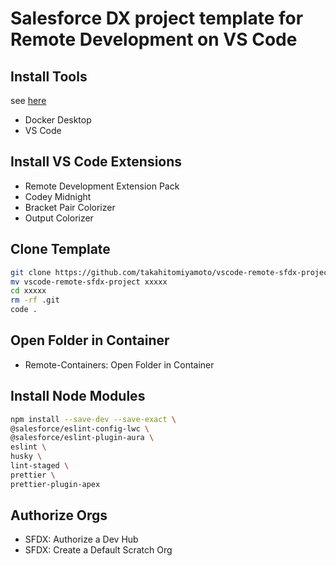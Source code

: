 # Salesforce DX project template for Remote Development on VS Code

## Install Tools

see [here](https://forcedotcom.github.io/salesforcedx-vscode/articles/user-guide/remote-development#install)

- Docker Desktop
- VS Code

## Install VS Code Extensions

- Remote Development Extension Pack
- Codey Midnight
- Bracket Pair Colorizer
- Output Colorizer

## Clone Template

```sh
git clone https://github.com/takahitomiyamoto/vscode-remote-sfdx-project.git
mv vscode-remote-sfdx-project xxxxx
cd xxxxx
rm -rf .git
code .
```

## Open Folder in Container

- Remote-Containers: Open Folder in Container

## Install Node Modules

```sh
npm install --save-dev --save-exact \
@salesforce/eslint-config-lwc \
@salesforce/eslint-plugin-aura \
eslint \
husky \
lint-staged \
prettier \
prettier-plugin-apex
```

## Authorize Orgs

- SFDX: Authorize a Dev Hub
- SFDX: Create a Default Scratch Org

